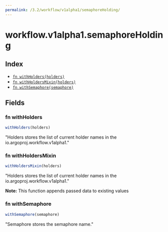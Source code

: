 ```yaml
---
permalink: /3.2/workflow/v1alpha1/semaphoreHolding/
---
```


# workflow.v1alpha1.semaphoreHolding



## Index

* [`fn withHolders(holders)`](#fn-withholders)
* [`fn withHoldersMixin(holders)`](#fn-withholdersmixin)
* [`fn withSemaphore(semaphore)`](#fn-withsemaphore)

## Fields

### fn withHolders

```ts
withHolders(holders)
```

"Holders stores the list of current holder names in the io.argoproj.workflow.v1alpha1."

### fn withHoldersMixin

```ts
withHoldersMixin(holders)
```

"Holders stores the list of current holder names in the io.argoproj.workflow.v1alpha1."

**Note:** This function appends passed data to existing values

### fn withSemaphore

```ts
withSemaphore(semaphore)
```

"Semaphore stores the semaphore name."